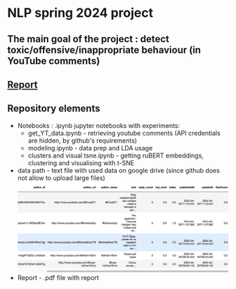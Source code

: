 # NLP spring 2024 project

## The main goal of the project : detect toxic/offensive/inappropriate behaviour (in YouTube comments)

## [Report](./report/report_MI_eng.pdf)

## Repository elements
- Notebooks : .ipynb jupyter notebooks with experiments:
  - get_YT_data.ipynb - retrieving youtube comments (API credentials are hidden, by github's requirements)
  - modeling.ipynb - data prep and LDA usage
  - clusters and visual tsne.ipynb - getting ruBERT embeddings, clustering and visualising with t-SNE
- data path - text file with used data on google drive (since github does not allow to upload large files)
    ![Sample image](./data/df_head.png)
- Report - .pdf file with report


